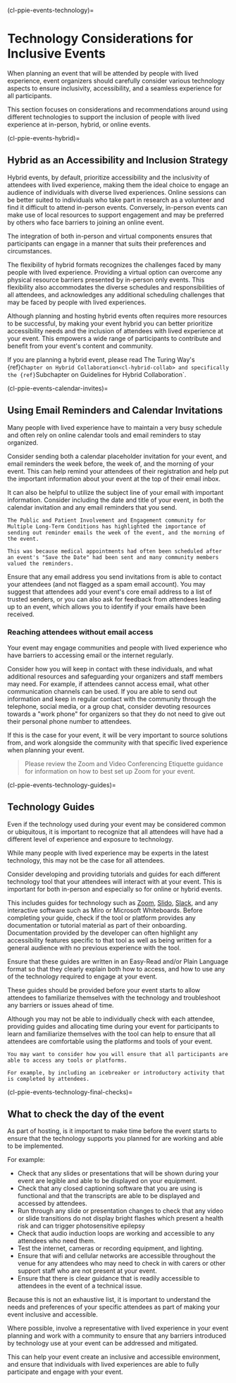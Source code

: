 (cl-ppie-events-technology)=
# Technology Considerations for Inclusive Events
When planning an event that will be attended by people with lived experience, event organizers should carefully consider various technology aspects to ensure inclusivity, accessibility, and a seamless experience for all participants. 

This section focuses on considerations and recommendations around using different technologies to support the inclusion of people with lived experience at in-person, hybrid, or online events. 

(cl-ppie-events-hybrid)=
## Hybrid as an Accessibility and Inclusion Strategy
Hybrid events, by default, prioritize accessibility and the inclusivity of attendees with lived experience, making them the ideal choice to engage an audience of individuals with diverse lived experiences. 
Online sessions can be better suited to individuals who take part in research as a volunteer and find it difficult to attend in-person events. 
Conversely, in-person events can make use of local resources to support engagement and may be preferred by others who face barriers to joining an online event.

The integration of both in-person and virtual components ensures that participants can engage in a manner that suits their preferences and circumstances.

The flexibility of hybrid formats recognizes the challenges faced by many people with lived experience. 
Providing a virtual option can overcome any physical resource barriers presented by in-person only events. 
This flexibility also accommodates the diverse schedules and responsibilities of all attendees, and acknowledges any additional scheduling challenges that may be faced by people with lived experiences. 

Although planning and hosting hybrid events often requires more resources to be successful, by making your event hybrid you can better prioritize accessibility needs and the inclusion of attendees with lived experience at your event. 
This empowers a wide range of participants to contribute and benefit from your event's content and community.

If you are planning a hybrid event, please read The Turing Way's {ref}`Chapter on Hybrid Collaboration<cl-hybrid-collab> and specifically the {ref}`Subchapter on Guidelines for Hybrid Collaboration<cl-hybrid-collab-guidelines>`.

(cl-ppie-events-calendar-invites)=
## Using Email Reminders and Calendar Invitations
Many people with lived experience have to maintain a very busy schedule and often rely on online calendar tools and email reminders to stay organized. 

Consider sending both a calendar placeholder invitation for your event, and email reminders the week before, the week of, and the morning of your event. 
This can help remind your attendees of their registration and help put the important information about your event at the top of their email inbox.

It can also be helpful to utilize the subject line of your email with important information. 
Consider including the date and title of your event, in both the calendar invitation and any email reminders that you send. 

```{note}
The Public and Patient Involvement and Engagement community for Multiple Long-Term Conditions has highlighted the importance of sending out reminder emails the week of the event, and the morning of the event. 

This was because medical appointments had often been scheduled after an event's "Save the Date" had been sent and many community members valued the reminders. 
```

Ensure that any email address you send invitations from is able to contact your attendees (and not flagged as a spam email account). 
You may suggest that attendees add your event's core email address to a list of trusted senders, or you can also ask for feedback from attendees leading up to an event, which allows you to identify if your emails have been received. 

### Reaching attendees without email access
Your event may engage communities and people with lived experience who have barriers to accessing email or the internet regularly. 

Consider how you will keep in contact with these individuals, and what additional resources and safeguarding your organizers and staff members may need. 
For example, if attendees cannot access email, what other communication channels can be used. 
If you are able to send out information and keep in regular contact with the community through the telephone, social media, or a group chat, consider devoting resources towards a "work phone" for organizers so that they do not need to give out their personal phone number to attendees.

If this is the case for your event, it will be very important to source solutions from, and work alongside the community with that specific lived experience when planning your event. 

> Please review the Zoom and Video Conferencing Etiquette guidance for information on how to best set up Zoom for your event.

(cl-ppie-events-technology-guides)=
## Technology Guides
Even if the technology used during your event may be considered common or ubiquitous, it is important to recognize that all attendees will have had a different level of experience and exposure to technology. 

While many people with lived experience may be experts in the latest technology, this may not be the case for all attendees. 

Consider developing and providing tutorials and guides for each different technology tool that your attendees will interact with at your event. 
This is important for both in-person and especially so for online or hybrid events. 

This includes guides for technology such as [Zoom](https://zoom.us/), [Slido](https://www.slido.com), [Slack](https://slack.com/), and any interactive software such as Miro or Microsoft Whiteboards. 
Before completing your guide, check if the tool or platform provides any documentation or tutorial material as part of their onboarding. 
Documentation provided by the developer can often highlight any accessibility features specific to that tool as well as being written for a general audience with no previous experience with the tool.

Ensure that these guides are written in an Easy-Read and/or Plain Language format so that they clearly explain both how to access, and how to use any of the technology required to engage at your event.

These guides should be provided before your event starts to allow attendees to familiarize themselves with the technology and troubleshoot any barriers or issues ahead of time. 

Although you may not be able to individually check with each attendee, providing guides and allocating time during your event for participants to learn and familiarize themselves with the tool can help to ensure that all attendees are comfortable using the platforms and tools of your event. 

```{tip}
You may want to consider how you will ensure that all participants are able to access any tools or platforms.

For example, by including an icebreaker or introductory activity that is completed by attendees. 
```

(cl-ppie-events-technology-final-checks)=
## What to check the day of the event
As part of hosting, is it important to make time before the event starts to ensure that the technology supports you planned for are working and able to be implemented. 

For example:
* Check that any slides or presentations that will be shown during your event are legible and able to be displayed on your equipment. 
* Check that any closed captioning software that you are using is functional and that the transcripts are able to be displayed and accessed by attendees.
* Run through any slide or presentation changes to check that any video or slide transitions do not display bright flashes which present a health risk and can trigger photosensitive epilepsy
* Check that audio induction loops are working and accessible to any attendees who need them.
* Test the internet, cameras or recording equipment, and lighting. 
* Ensure that wifi and cellular networks are accessible throughout the venue for any attendees who may need to check in with carers or other support staff who are not present at your event. 
* Ensure that there is clear guidance that is readily accessible to attendees in the event of a technical issue. 


Because this is not an exhaustive list, it is important to understand the needs and preferences of your specific attendees as part of making your event inclusive and accessible. 

Where possible, involve a representative with lived experience in your event planning and work with a community to ensure that any barriers introduced by technology use at your event can be addressed and mitigated. 

This can help your event create an inclusive and accessible environment, and ensure that individuals with lived experiences are able to fully participate and engage with your event.


